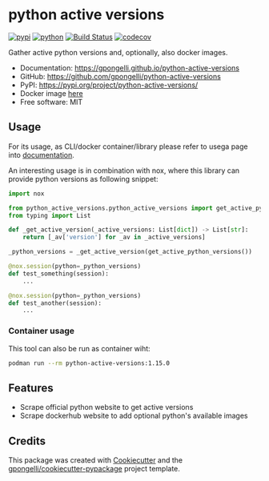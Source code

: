 # python active versions


[![pypi](https://img.shields.io/pypi/v/python-active-versions.svg)](https://pypi.org/project/python-active-versions/)
[![python](https://img.shields.io/pypi/pyversions/python-active-versions.svg)](https://pypi.org/project/python-active-versions/)
[![Build Status](https://github.com/gpongelli/python-active-versions/actions/workflows/dev.yml/badge.svg)](https://github.com/gpongelli/python-active-versions/actions/workflows/dev.yml)
[![codecov](https://codecov.io/gh/gpongelli/python-active-versions/branch/main/graphs/badge.svg)](https://codecov.io/github/gpongelli/python-active-versions)



Gather active python versions and, optionally, also docker images.


* Documentation: <https://gpongelli.github.io/python-active-versions>
* GitHub: <https://github.com/gpongelli/python-active-versions>
* PyPI: <https://pypi.org/project/python-active-versions/>
* Docker image [here](https://hub.docker.com/r/gpongelli/python-active-versions)
* Free software: MIT

## Usage

For its usage, as CLI/docker container/library please refer to usega page into [documentation](https://gpongelli.github.io/python-active-versions).

An interesting usage is in combination with nox, where this library can provide python versions as following snippet:

```python
import nox

from python_active_versions.python_active_versions import get_active_python_versions
from typing import List

def _get_active_version(_active_versions: List[dict]) -> List[str]:
    return [_av['version'] for _av in _active_versions]

_python_versions = _get_active_version(get_active_python_versions())

@nox.session(python=_python_versions)
def test_something(session):
    ...

@nox.session(python=_python_versions)
def test_another(session):
    ...
```

### Container usage

This tool can also be run as container wiht:

```bash
podman run --rm python-active-versions:1.15.0
```


## Features

* Scrape official python website to get active versions
* Scrape dockerhub website to add optional python's available images

## Credits

This package was created with [Cookiecutter](https://github.com/audreyr/cookiecutter) and the [gpongelli/cookiecutter-pypackage](https://github.com/gpongelli/cookiecutter-pypackage) project template.
